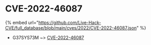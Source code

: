 # CVE-2022-46087
{% embed url="https://github.com/Live-Hack-CVE/full_database/blob/main/cves/2022/CVE-2022-46087.json" %}

* G37SYS73M ~> [CVE-2022-46087](https://www.alice-snow.ru/2022/database/cve-2022-46087/cve-2022-46087-g37sys73m)